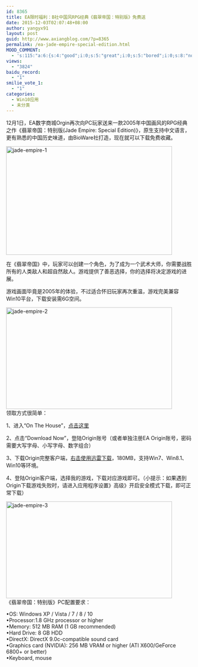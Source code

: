 ```yaml
---
id: 8365
title: EA限时福利：B社中国风RPG经典《翡翠帝国：特别版》免费送
date: 2015-12-03T02:07:48+08:00
author: yangyx91
layout: post
guid: http://www.axiangblog.com/?p=8365
permalink: /ea-jade-empire-special-edition.html
MOOD_COMMENT:
  - 's:115:"a:6:{s:4:"good";i:0;s:5:"great";i:0;s:5:"bored";i:0;s:8:"nonsense";i:0;s:13:"notunderstand";i:0;s:7:"passing";i:0;}";'
views:
  - "3824"
baidu_record:
  - "1"
smilie_vote_1:
  - "1"
categories:
  - Win10应用
  - 未分类
---
```

12月1日，EA数字商城Orgin再次向PC玩家送来一款2005年中国画风的RPG经典之作《翡翠帝国：特别版(Jade Empire: Special Edition)》，原生支持中文语言，更有熟悉的中国历史味道，由BioWare社打造，现在就可以下载免费收藏。

<a href="http://www.axiangblog.com/wp-content/uploads/2015/12/jade-empire-1.jpg" target="_blank"  rel="nofollow" ><img loading="lazy" class="aligncenter size-full wp-image-8366" src="http://www.axiangblog.com/wp-content/uploads/2015/12/jade-empire-1.jpg" alt="jade-empire-1" width="450" height="294" /></a><!--more-->

  
在《翡翠帝国》中，玩家可以创建一个角色，为了成为一个武术大师，你需要战胜所有的人类敌人和超自然敌人。游戏提供了善恶选择，你的选择将决定游戏的进展。

游戏画面毕竟是2005年的体验，不过适合怀旧玩家再次重温，游戏完美兼容Win10平台，下载安装需6G空间。

<a href="http://www.axiangblog.com/wp-content/uploads/2015/12/jade-empire-2.jpg" target="_blank"  rel="nofollow" ><img loading="lazy" class="aligncenter size-full wp-image-8367" src="http://www.axiangblog.com/wp-content/uploads/2015/12/jade-empire-2.jpg" alt="jade-empire-2" width="450" height="275" /></a>  
领取方式很简单：

1、进入“On The House”，<a href="https://www.origin.com/en-ie/store/free-games/on-the-house" target="_blank" rel="nofollow" >点击这里</a>

2、点击“Download Now”，登陆Origin账号（或者单独注册EA Origin账号，密码需要大写字母、小写字母、数字组合）

3、下载Origin完整客户端，<a href="https://download.dm.origin.com/origin/live/OriginSetup.exe" target="_blank" rel="nofollow" >右击使用迅雷下载</a>，180MB，支持Win7、Win8.1、Win10等环境。

4、登陆Origin客户端，选择我的游戏，下载对应游戏即可。（小提示：如果遇到Origin下载游戏失败时，请进入应用程序设置》高级》开启安全模式下载，即可正常下载）

<a href="http://www.axiangblog.com/wp-content/uploads/2015/12/jade-empire-3.jpg" target="_blank"  rel="nofollow" ><img loading="lazy" class="aligncenter size-full wp-image-8368" src="http://www.axiangblog.com/wp-content/uploads/2015/12/jade-empire-3.jpg" alt="jade-empire-3" width="450" height="262" /></a>  
《翡翠帝国：特别版》PC配置要求：

•OS: Windows XP / Vista / 7 / 8 / 10  
•Processor:1.8 GHz processor or higher  
•Memory: 512 MB RAM (1 GB recommended)  
•Hard Drive: 8 GB HDD  
•DirectX: DirectX 9.0c-compatible sound card  
•Graphics card (NVIDIA): 256 MB VRAM or higher (ATI X600/GeForce 6800+ or better)  
•Keyboard, mouse